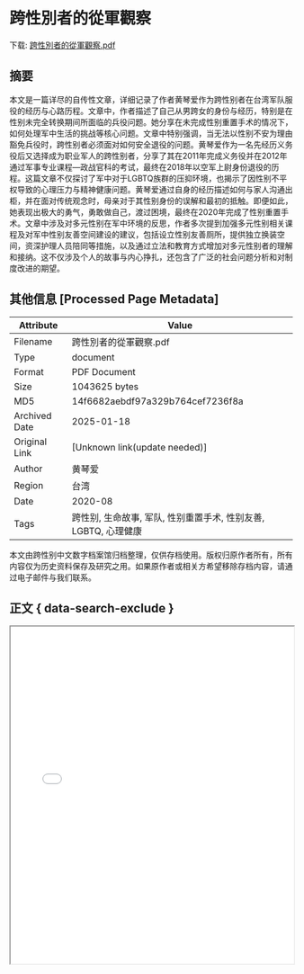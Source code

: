 # 跨性別者的從軍觀察

<!-- tcd_download_link -->
下载: <a href="跨性別者的從軍觀察.pdf" download>跨性別者的從軍觀察.pdf</a>
<!-- tcd_download_link_end -->

## 摘要

<!-- tcd_abstract -->
本文是一篇详尽的自传性文章，详细记录了作者黄琴爱作为跨性别者在台湾军队服役的经历与心路历程。文章中，作者描述了自己从男跨女的身份与经历，特别是在性别未完全转换期间所面临的兵役问题。她分享在未完成性别重置手术的情况下，如何处理军中生活的挑战等核心问题。文章中特别强调，当无法以性别不安为理由豁免兵役时，跨性别者必须面对如何安全退役的问题。黄琴爱作为一名先经历义务役后又选择成为职业军人的跨性别者，分享了其在2011年完成义务役并在2012年通过军事专业课程—政战官科的考试，最终在2018年以空军上尉身份退役的历程。这篇文章不仅探讨了军中对于LGBTQ族群的压抑环境，也揭示了因性别不平权导致的心理压力与精神健康问题。黄琴爱通过自身的经历描述如何与家人沟通出柜，并在面对传统观念时，母亲对于其性别身份的误解和最初的抵触。即便如此，她表现出极大的勇气，勇敢做自己，渡过困境，最终在2020年完成了性别重置手术。文章中涉及对多元性别在军中环境的反思，作者多次提到加强多元性别相关课程及对军中性别友善空间建设的建议，包括设立性别友善厕所，提供独立换装空间，资深护理人员陪同等措施，以及通过立法和教育方式增加对多元性别者的理解和接纳。这不仅涉及个人的故事与内心挣扎，还包含了广泛的社会问题分析和对制度改进的期望。

<!-- tcd_abstract_end -->

## 其他信息 [Processed Page Metadata]

| Attribute       | Value                                  |
|-----------------|----------------------------------------|
| Filename        | 跨性別者的從軍觀察.pdf                             |
| Type            | document                                 |
| Format          | PDF Document                               |
| Size            | 1043625 bytes                           |
| MD5             | 14f6682aebdf97a329b764cef7236f8a                                  |
| Archived Date   | 2025-01-18                             |
| Original Link   | [Unknown link(update needed)]                         |
| Author          | 黄琴爱                               |
| Region          | 台湾                               |
| Date            | 2020-08                                 |
| Tags            | 跨性别, 生命故事, 军队, 性别重置手术, 性别友善, LGBTQ, 心理健康                                 |

本文由跨性别中文数字档案馆归档整理，仅供存档使用。版权归原作者所有，所有内容仅为历史资料保存及研究之用。如果原作者或相关方希望移除存档内容，请通过电子邮件与我们联系。

## 正文 { data-search-exclude }

<!-- tcd_main_text -->
<iframe src="../跨性別者的從軍觀察.pdf" width="100%" height="600px">
    <p>无法显示PDF，请下载查看。</p>
</iframe>
<!-- tcd_main_text_end -->


